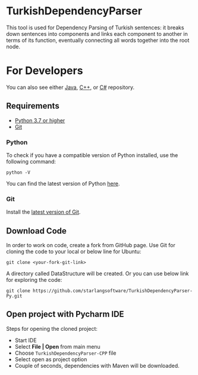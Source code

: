 # TurkishDependencyParser

This tool is used for Dependency Parsing of Turkish sentences: it breaks down sentences into components and links each component to another in terms of its function, eventually connecting all words together into the root node.

For Developers
============
You can also see either [Java](https://github.com/starlangsoftware/TurkishDependencyParser), [C++](https://github.com/starlangsoftware/TurkishDependencyParser-CPP), or [C#](https://github.com/starlangsoftware/TurkishDependencyParser-CS) repository.

## Requirements

* [Python 3.7 or higher](#python)
* [Git](#git)

### Python 

To check if you have a compatible version of Python installed, use the following command:

    python -V
    
You can find the latest version of Python [here](https://www.python.org/downloads/).

### Git

Install the [latest version of Git](https://git-scm.com/book/en/v2/Getting-Started-Installing-Git).

## Download Code

In order to work on code, create a fork from GitHub page. 
Use Git for cloning the code to your local or below line for Ubuntu:

	git clone <your-fork-git-link>

A directory called DataStructure will be created. Or you can use below link for exploring the code:

	git clone https://github.com/starlangsoftware/TurkishDependencyParser-Py.git

## Open project with Pycharm IDE

Steps for opening the cloned project:

* Start IDE
* Select **File | Open** from main menu
* Choose `TurkishDependencyParser-CPP` file
* Select open as project option
* Couple of seconds, dependencies with Maven will be downloaded. 
